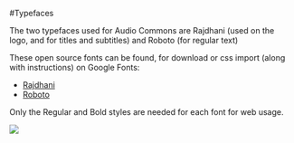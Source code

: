 #Typefaces

The two typefaces used for Audio Commons are Rajdhani (used on the logo, and for titles and subtitles) and Roboto (for regular text)

These open source fonts can be found, for download or css import (along with instructions) on Google Fonts:
* [Rajdhani](https://www.google.com/fonts#UsePlace:use/Collection:Rajdhani)
* [Roboto](https://www.google.com/fonts#UsePlace:use/Collection:Roboto)

Only the Regular and Bold styles are needed for each font for web usage.

![](https://github.com/MonkeyDo/audio-commons-logo/blob/master/guidelines/jpeg/audio-commons_guidelines-typefaces.jpg)

